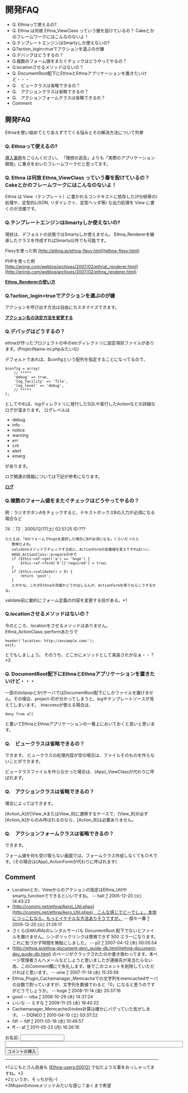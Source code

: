 # 開発FAQ
  - Q. Ethnaって使えるの? 
  - Q. Ethna は何故 Ethna\_ViewClass っていう層を設けているの？ Cakeとかのフレームワークにはこんなのないよ！ 
  - Q.テンプレートエンジンはSmartyしか使えないの? 
  - Q.?action\_login=trueでアクションを選ぶのが嫌 
  - Q.デバッグはどうするの？ 
  - Q.複数のフォーム値をまたぐチェックはどうやってやるの？ 
  - Q.locationさせるメソッドはないの？ 
  - Q. DocumentRoot配下にEthnaとEthnaアプリケーションを置きたいけど・・・ 
  - Q.　ビュークラスは省略できるの？ 
  - Q.　アクションクラスは省略できるの？ 
  - Q.　アクションフォームクラスは省略できるの？ 
- Comment 

## 開発FAQ [](ethna-document-faq-dev_guide_faq.html#ef9f7667 "ef9f7667")

Ethnaを使い始めてとりあえずでてくる悩みとその解決方法について列挙

### Q. Ethnaって使えるの? [](ethna-document-faq-dev_guide_faq.html#ia61dad9 "ia61dad9")

[導入事例](ethna-about-cases.html "ethna-about-cases (194d)")をごらんください。 「理想の追及」よりも「実際のアプリケーション開発」に重点をおいたフレームワークだと思ってます。

### Q. Ethna は何故 Ethna\_ViewClass っていう層を設けているの？ Cakeとかのフレームワークにはこんなのないよ！ [](ethna-document-faq-dev_guide_faq.html#sbdcfd5b "sbdcfd5b")

Ethna は View（テンプレート）に書かれるコンテキストに依存した(if分岐等の)処理や、定型的(JSON, リダイレクト、定型ヘッダ等) な出力処理を View に書くのが流儀です。

### Q.テンプレートエンジンはSmartyしか使えないの? [](ethna-document-faq-dev_guide_faq.html#l678b69c "l678b69c")

現状は、デフォルトの状態ではSmartyしか使えません。 Ethna\_Rendererを継承したクラスを作成すればSmarty以外でも可能です。

Flexyを使った例 [http://ethna.jp/ethna-flexy.html](ethna-flexy.html)

PHPを使った例 [http://eringi.com/weblog/archives/2007/02/ethna\_renderer.html](http://eringi.com/weblog/archives/2007/02/ethna_renderer.html)

**[Ethna\_Rendererの使い方](ethna-document-dev_guide-renderer.html)**

### Q.?action\_login=trueでアクションを選ぶのが嫌 [](ethna-document-faq-dev_guide_faq.html#veb40f55 "veb40f55")

アクションを呼び出す方法は自由にカスタマイズできます。

**[アクション名の決定方法を変更する](ethna-document-dev_guide-action-formname.html "ethna-document-dev\_guide-action-formname (1026d)")**

### Q.デバッグはどうするの？ [](ethna-document-faq-dev_guide_faq.html#re97f1d9 "re97f1d9")

ethnaが作ったプロジェクトの中のetcディレクトリに設定項目ファイルがあります。(ProjectName-ini.phpみたいな)

デフォルトであれば、$configという配列を指定することになってるので、

    $config = array(
    	// *****
    	'debug'	=> true,
    	'log_facility' => 'file',
    	'log_level' => 'debug',
    	// *****
    );

としてやれば、logディレクトリに発行したSQLや実行したActionなどの詳細なログが溜まります。 ログレベルは

- debug
- info
- notice
- warning
- err
- crit
- alert
- emerg

があります。

ログ関連の情報については下記が参考になります。

**[ログ](ethna-document-dev_guide-log.html "ethna-document-dev\_guide-log (874d)")**

### Q.複数のフォーム値をまたぐチェックはどうやってやるの？ [](ethna-document-faq-dev_guide_faq.html#jee57430 "jee57430")

例：ラジオボタンAをチェックすると、テキストボックスBの入力が必須になる場合など

74 ：72：2005/12/17(土) 02:51:25 ID:???

    たとえば、「Aのフォームでhogeを選択した場合にBが必須になる」くらいだったら
       簡単だよね。
       validateメソッドでチェックする前に、ActionFormの定義値を変えてやればいい。
       HOGE_ActionClass::prepareの中で
       if ($this->af->get('a') == 'hoge') {
           $this->af->form['b']['required'] = true;
       } 
       if ($this->validate() > 0) {
           return 'post';
       } 
       とかかな。これがEthnaの流儀かどうかはしらんが、ActionFormを使うならこうするかな。

validate前に動的にフォーム定義の内容を変更する技がある。\*1

### Q.locationさせるメソッドはないの？ [](ethna-document-faq-dev_guide_faq.html#q18ef69b "q18ef69b")

今のところ、locationをさせるメソッドはありません。 Ethna\_ActionClass::performあたりで

    header('location: http://exsample.com/');
    exit;

とでもしましょう。 そのうち、どこかにメソッドとして実装されかなぁ・・？\*3

### Q. DocumentRoot配下にEthnaとEthnaアプリケーションを置きたいけど・・・ [](ethna-document-faq-dev_guide_faq.html#c36d2e53 "c36d2e53")

一部の(lolipopとか)サーバではDocumentRoot配下にしかファイルを置けません。その場合、project-IDが分かってしまうと、logやテンプレートソースが見えてしまいます。 .htaccessが使える場合は、

    deny from all

と書いてEthnaとEthnaアプリケーションの一番上においておくと良いと思います。

### Q.　ビュークラスは省略できるの？ [](ethna-document-faq-dev_guide_faq.html#hbb81d02 "hbb81d02")

できます。 ビュークラスの処理内容が空の場合は、ファイルそのものを作らないことができます。

ビュークラスファイルを作らなかった場合は、{App}\_ViewClassが代わりに呼ばれます。

### Q.　アクションクラスは省略できるの？ [](ethna-document-faq-dev_guide_faq.html#yce6cfc4 "yce6cfc4")

場合によってはできます。

[Action\_A]が[View\_AまたはView\_B]に遷移するケースで、[View\_B]が必ず[Action\_A]からのみ呼ばれるのなら、[Action\_B]は必要ありません。

### Q.　アクションフォームクラスは省略できるの？ [](ethna-document-faq-dev_guide_faq.html#s590e3c3 "s590e3c3")

できます。

フォーム値を何も受け取らない画面では、フォームクラス作成しなくてもＯＫです。(その場合は{App}\_ActionFormが代わりに呼ばれます)

## Comment [](ethna-document-faq-dev_guide_faq.html#l988ae48 "l988ae48")

- Locationとか、Viewからのアクションの指定はEthna\_Utilやsmarty\_functionでできるといいですね。 -- halt [?](cmd=edit&page=halt&refer=ethna-document-faq-dev_guide_faq.html) 2005-12-20 (火) 14:43:23
- [http://comimi.net/ethna/Aero\_Util.phps](http://comimi.net/ethna/Aero_Util.phps)　こんな感じでどーでしょ。本体につっこむなら、もっとイケテルな方法ありそうですが。 -- 個々一番 [?](cmd=edit&page=%B8%C4%A1%B9%B0%EC%C8%D6&refer=ethna-document-faq-dev_guide_faq.html) 2005-12-20 (火) 21:26:17
- さくら(SAKURA)のレンタルサーバも DocumentRoot 配下でないとファイルを置けません。シンボリックリンクは使用できず 500 エラーになります。これに気づかず時間を無駄にしました。 -- p2 [?](cmd=edit&page=p2&refer=ethna-document-faq-dev_guide_faq.html) 2007-04-12 (木) 00:05:54
- [http://ethna.jp/ethna-document-dev\_guide-db.html](ethna-document-dev_guide-db.html) のページがクラックされたのか書き換わってます。本ページ管理者さんへメールなどしようと思いましたが連絡先が見当たらない為、このComment欄にて失礼します。後でこのコメントを削除していただければと思います。 -- ume [?](cmd=edit&page=ume&refer=ethna-document-faq-dev_guide_faq.html) 2007-11-14 (水) 15:25:58
- Ethna\_Plugin\_Cachemanager\_Memcacheでの文字列をmemcachedサーバの台数で割っていますが、文字列を数値でわると「0」になると思うのですがどうでしょうか。 -- hoge [?](cmd=edit&page=hoge&refer=ethna-document-faq-dev_guide_faq.html) 2008-11-14 (金) 20:37:16
- good -- niba [?](cmd=edit&page=niba&refer=ethna-document-faq-dev_guide_faq.html) 2009-10-29 (木) 14:37:24
- いいな -- えすな [?](cmd=edit&page=%A4%A8%A4%B9%A4%CA&refer=ethna-document-faq-dev_guide_faq.html) 2009-11-25 (水) 18:40:22
- Cachemanager\_Memcacheのindex計算は確かにバグっていた気がします。 -- DQNEO [?](cmd=edit&page=DQNEO&refer=ethna-document-faq-dev_guide_faq.html) 2010-04-10 (土) 03:37:22
- fdf -- fdf [?](cmd=edit&page=fdf&refer=ethna-document-faq-dev_guide_faq.html) 2011-05-18 (水) 10:49:57
- ff -- af [?](cmd=edit&page=af&refer=ethna-document-faq-dev_guide_faq.html) 2011-05-23 (月) 16:26:16
  
<form action="http://ethna.jp/index.php" method="post"> 
<div><input type="hidden" name="encode_hint" value="ぷ"></div>
 <div>
  <input type="hidden" name="plugin" value="comment">
  <input type="hidden" name="refer" value="ethna-document-faq-dev_guide_faq">
  <input type="hidden" name="comment_no" value="0">
  <input type="hidden" name="nodate" value="0">
  <input type="hidden" name="above" value="1">
  <input type="hidden" name="digest" value="a251531a610be6805025f9f16875ecb2">
  <label for="_p_comment_name_0">お名前: </label><input type="text" name="name" id="_p_comment_name_0" size="15">

  <input type="text" name="msg" id="_p_comment_comment_0" size="70">
  <input type="submit" name="comment" value="コメントの挿入">
 </div>
</form>

* * *
\*1ふじもとさん自身も [[Ethna-users:00012] ](http://ml.ethna.jp/pipermail/users/2005-March/000012.html)で似たような事をおっしゃってますね。\*2  
\*2というか、そっちが先:-)   
\*3Mojaviのmoveメソッドみたいな感じ？あくまで希望  

